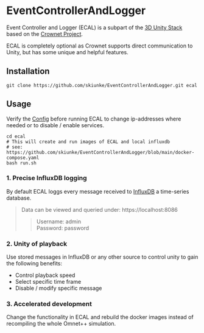 # EventControllerAndLogger

Event Controller and Logger (ECAL) is a subpart of the [3D Unity Stack](https://github.com/skiunke/CrownetUnity) based on the [Crownet Project](https://crownet.org/).

ECAL is completely optional as Crownet supports direct communication to Unity, but has some unique and helpful features.


## Installation


```shell
git clone https://github.com/skiunke/EventControllerAndLogger.git ecal
```
## Usage
Verify the [Config](https://github.com/skiunke/EventControllerAndLogger/blob/main/EventControllerAndLogger/config.yaml) before running ECAL to change ip-addresses where needed or to disable / enable services.

```shell
cd ecal
# This will create and run images of ECAL and local influxdb 
# see: https://github.com/skiunke/EventControllerAndLogger/blob/main/docker-compose.yaml
bash run.sh
```


### 1. Precise InfluxDB logging
By default ECAL loggs every message received to [InfluxDB](https://www.influxdata.com/) a time-series database.


> Data can be viewed and queried under: https://localhost:8086
> > Username: admin <br>
> > Password: password

### 2. Unity of playback
Use stored messages in InfluxDB or any other source to control unity to gain the following benefits:
- Control playback speed
- Select specific time frame
- Disable / modify specific message


### 3. Accelerated development

Change the functionality in ECAL and rebuild the docker images instead of recompiling the whole Omnet++ simulation.